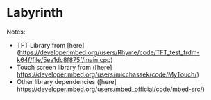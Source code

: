 # Labyrinth

Notes:
- TFT Library from [here] (https://developer.mbed.org/users/Rhyme/code/TFT_test_frdm-k64f/file/5ea1dc8f875f/main.cpp)
- Touch screen library from ([here] https://developer.mbed.org/users/micchassek/code/MyTouch/)
- Other library dependencies ([here] https://developer.mbed.org/users/mbed_official/code/mbed-src/)
